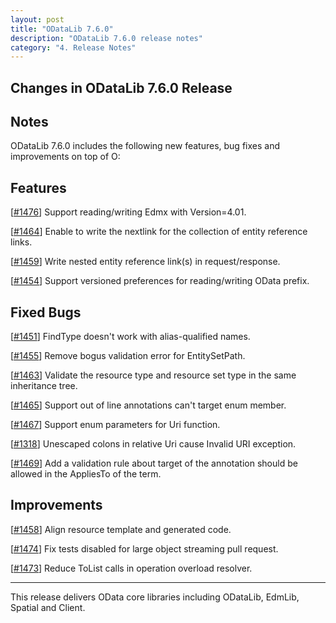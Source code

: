 ```yaml
---
layout: post
title: "ODataLib 7.6.0"
description: "ODataLib 7.6.0 release notes"
category: "4. Release Notes"
---
```


## Changes in ODataLib 7.6.0 Release ##

## Notes ##

ODataLib 7.6.0 includes the following new features, bug fixes and improvements on top of O:

## Features ##

[[#1476](https://github.com/OData/odata.net/pull/1476)] Support reading/writing Edmx with Version=4.01.

[[#1464](https://github.com/OData/odata.net/pull/1464)] Enable to write the nextlink for the collection of entity reference links.

[[#1459](https://github.com/OData/odata.net/pull/1459)] Write nested entity reference link(s) in request/response.

[[#1454](https://github.com/OData/odata.net/pull/1454)] Support versioned preferences for reading/writing OData prefix.

## Fixed Bugs ##

[[#1451](https://github.com/OData/odata.net/issues/1451)] FindType doesn't work with alias-qualified names.

[[#1455](https://github.com/OData/odata.net/issues/1455)] Remove bogus validation error for EntitySetPath.

[[#1463](https://github.com/OData/odata.net/pull/1463)] Validate the resource type and resource set type in the same inheritance tree.

[[#1465](https://github.com/OData/odata.net/issues/1465)] Support out of line annotations can't target enum member.

[[#1467](https://github.com/OData/odata.net/issues/1467)] Support enum parameters for Uri function.

[[#1318](https://github.com/OData/odata.net/issues/1318)] Unescaped colons in relative Uri cause Invalid URI exception.

[[#1469](https://github.com/OData/odata.net/pull/1469)] Add a validation rule about target of the annotation should be allowed in the AppliesTo of the term.

## Improvements ##

[[#1458](https://github.com/OData/odata.net/pull/1458)] Align resource template and generated code.

[[#1474](https://github.com/OData/odata.net/pull/1474)] Fix tests disabled for large object streaming pull request.
 
[[#1473](https://github.com/OData/odata.net/pull/1473)] Reduce ToList calls in operation overload resolver. 

---

This release delivers OData core libraries including ODataLib, EdmLib, Spatial and Client.
